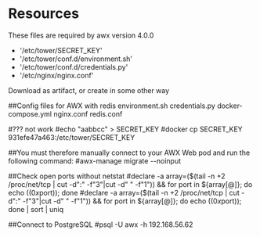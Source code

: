 # Resources
These files are required by awx version 4.0.0

- '/etc/tower/SECRET_KEY'
- '/etc/tower/conf.d/environment.sh'
- '/etc/tower/conf.d/credentials.py'
- '/etc/nginx/nginx.conf'

Download as artifact, or create in some other way


##Config files for AWX with redis
environment.sh
credentials.py
docker-compose.yml
nginx.conf
redis.conf




#??? not work
#echo "aabbcc" > SECRET_KEY
#docker cp SECRET_KEY 931efe47a463:/etc/tower/SECRET_KEY


##You must therefore manually connect to your AWX Web pod and run the following command:
#awx-manage migrate --noinput

##Check open ports without netstat
#declare -a array=($(tail -n +2 /proc/net/tcp | cut -d":" -f"3"|cut -d" " -f"1")) && for port in ${array[@]}; do echo $((0x$port)); done
#declare -a array=($(tail -n +2 /proc/net/tcp | cut -d":" -f"3"|cut -d" " -f"1")) && for port in ${array[@]}; do echo $((0x$port)); done | sort | uniq

##Connect to PostgreSQL
#psql -U awx -h 192.168.56.62